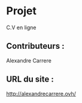 # Projet
C.V en ligne

## Contributeurs :
Alexandre Carrere

## URL du site :
http://alexandrecarrere.ovh/
